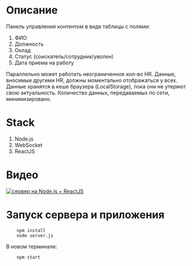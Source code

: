 # Описание

Панель управления контентом в виде таблицы с полями:

1. ФИО
2. Должность
3. Оклад
4. Статус (соискатель/сотрудник/уволен)
5. Дата приема на работу

Параллельно может работать неограниченное кол-во HR. Данные, вносимые другими HR, должны моментально отображаться у всех. 
Данные хранятся в кеше браузера (LocalStorage), пока они не утеряют свою актуальность. Количество данных, передаваемых по сети, минимизировано.

 
# Stack

1. Node.js
2. WebSocket
3. ReactJS

 
# Видео
[![сервер на Node.js + ReactJS](https://i9.ytimg.com/vi/-kjKtdNsJWg/mq3.jpg?sqp=CNjU6PoF&rs=AOn4CLBK0SPMNbFS9JGfSuJ1VW4enupMLw)](https://youtube.com/watch?v=-kjKtdNsJWg)

# Запуск сервера и приложения

        npm install  
        node server.js

В новом терминале:

        npm start        




